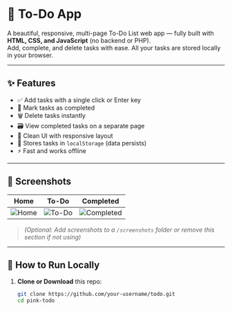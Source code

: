 # 🌸 To-Do App

A beautiful, responsive, multi-page To-Do List web app — fully built with **HTML, CSS, and JavaScript** (no backend or PHP).  
Add, complete, and delete tasks with ease. All your tasks are stored locally in your browser.

---

## ✨ Features

- ✅ Add tasks with a single click or Enter key
- 🎯 Mark tasks as completed
- 🗑️ Delete tasks instantly
- 🗃️ View completed tasks on a separate page
- 🎨 Clean UI with responsive layout
- 💾 Stores tasks in `localStorage` (data persists)
- ⚡ Fast and works offline

---

## 📸 Screenshots

| Home | To-Do | Completed |
|------|-------|-----------|
| ![Home](./screenshots/home.png) | ![To-Do](./screenshots/todo.png) | ![Completed](./screenshots/completed.png) |

> *(Optional: Add screenshots to a `/screenshots` folder or remove this section if not using)*

---

## 🚀 How to Run Locally

1. **Clone or Download** this repo:
   ```bash
   git clone https://github.com/your-username/todo.git
   cd pink-todo
